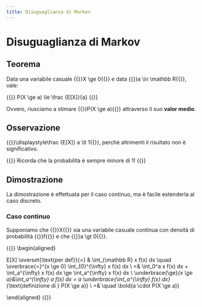 ```yaml
---
title: Disuguaglianza di Markov
---
```


# Disuguaglianza di Markov

## Teorema

Data una variabile casuale {{<katex>}}X \ge 0{{</katex>}} e data {{<katex>}}a \in \mathbb R{{</katex>}}, vale:

{{<katex display>}}
    P(X \ge a) \le \frac {E[X]}{a}
{{</katex>}}

Ovvero, riusciamo a stimare {{<katex>}}P(X \ge a){{</katex>}} attraverso il suo **valor medio**.

## Osservazione

{{<katex>}}\displaystyle\frac {E[X]} a \lt 1{{</katex>}}, perchè altrimenti il risultato non è significativo.

{{<hint warning>}}
Ricorda che la probabilità è sempre minore di 1!
{{</hint>}}

## Dimostrazione

La dimostrazione è effettuata per il caso continuo, ma è facile estenderla al caso discreto.

### Caso continuo

Supponiamo che {{<katex>}}X{{</katex>}} sia una variabile casuale continua con densità di probabilità {{<katex>}}f{{</katex>}} e che {{<katex>}}a \gt 0{{</katex>}}.

{{<katex display>}}
\begin{aligned}

E[X] \overset{\text{per def}}{=} & \int_{\mathbb R} x f(x) dx \quad
\overbrace{=}^{x \ge 0} \int_{0}^{\infty} x f(x) dx
\\
=& \int_0^a x f(x) dx + \int_a^{\infty} x f(x) dx \ge \int_a^{\infty} x f(x) dx \\
\underbrace{\ge}_{x \ge a}&\int_a^{\infty} a f(x) dx = a \underbrace{\int_a^{\infty} f(x) dx}_{\text{definizione di } P(X \ge a)}
\\
=& \quad \bold{a \cdot P(X \ge a)}

\end{aligned}
{{</katex>}}



